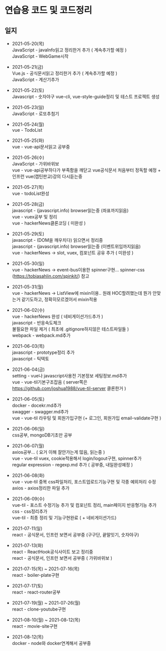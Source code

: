 # 연습용 코드 및 코드정리

## 일지
+ 2021-05-20(목)		
JavaScript - javaInfo읽고 정리한거 추가 ( 계속추가할 예정 )		
JavaScript - WebGame시작

+ 2021-05-21(금)		
Vue.js - 공식문서읽고 정리한거 추가 ( 계속추가할 예정 )		
JavaScript - 계산기추가

+ 2021-05-22(토)		
Javascript - 숫자야구
vue-cli, vue-style-guide정리 및 테스트 프로젝트 생성

+ 2021-05-23(일)		
JavaScript - 로또추첨기

+ 2021-05-24(월)    	
vue - TodoList

+ 2021-05-25(화)    	
vue - vue-api문서읽고 공부중

+ 2021-05-26(수)    	
JavaScript - 가위바위보		
vue - vue-api공부하다가 부족함을 깨닫고 vue공식문서 처음부터 정독할 예정 + 인프런 vue(캡틴판교)강의 다시듣는중

+ 2021-05-27(목)    	
vue - todoList완성		

+ 2021-05-28(금)		
javascript - (javascript.info) browser읽는중 (좌표까지읽음)		
vue - vuex공부 및 정리					
vue - hackerNews클론코딩 ( 미완성 )		

+ 2021-05-29(토)    
javascript - (DOM을 깨우치다) 읽으면서 정리중		
javascript - (javascript.info) browser읽는중 (이벤트위임까지읽음)		
vue - hackerNews -> slot, vuex, 컴포넌트 공유 추가 ( 미완성 )		

+ 2021-05-30(일)    
vue - hackerNews -> event-bus이용한 spinner구현... spinner-css (https://tobiasahlin.com/spinkit/) 참고

+ 2021-05-31(월)    
vue - hackerNews -> ListView에 mixin이용.. 원래 HOC할려했는데 뭔가 안맞는거 같기도하고, 정확히모르겠어서 mixin적용

+ 2021-06-02(수)    
vue - hackerNews 완성 ( 네비게이션가드추가 )		
javascript - 반응속도체크		
불필요한 파일 제거 ( 최초에 .gitignore하지않은 테스트파일들 )		
webpack - webpack.md추가		

+ 2021-06-03(목)    
javascript - prototype정리 추가		
javascript - 틱텍토		

+ 2021-06-04(금)    
setting - vue나 javascript사용전 기본정보 세팅정보.md추가		
vue - vue-til기본구조잡음 ( server쪽은 https://github.com/joshua1988/vue-til-server 클론한거 )		

+ 2021-06-05(토)    
docker - docekr.md추가		
swagger - swagger.md추가		
vue - vue-til 라우팅 및 회원가입구현 (+ 로그인, 회원가입 email-validate구현 )		

+ 2021-06-06(일)    
css공부, mongoDB기초만 공부

+ 2021-06-07(월)    
axios공부... ( 요거 이해 잘안가는게 많음, 읽는중 )		
vue - vue-til vuex, cookie적용해서 login/logout구현, spinner추가		
regular expression - regexp.md 추가 ( 공부중, 내일완성예정 )		

+ 2021-06-08(화)    		
vue - vue-til 중복 css파일처리, 포스트업로드기능구현 및 각종 예외처리 수정		
axios - axios정리한 파일 추가		

+ 2021-06-09(수)    		
vue-til - 포스트 수정기능 추가 및 컴포넌트 정리, main페이지 반응형기능 추가		
css - css정리추가		
vue-til - 최종 정리 및 기능구현완료 ( + 네비게이션가드)		

+ 2021-07-11(일)    	
react - 공식문서, 인프런 보면서 공부중 (구구단, 끝말잇기, 숫자야구)		

+ 2021-07-13(화)		
react - ReactHook공식사이트 보고 정리중		
react - 공식문서, 인프런 보면서 공부중 ( 가위바위보 )		

+ 2021-07-15(목) ~ 2021-07-16(목)		
react - boiler-plate구현		

+ 2021-07-17(토)		
react - react-router공부			

+ 2021-07-19(월) ~ 2021-07-26(월)		
react - clone-youtube구현 		

+ 2021-08-10(월) ~ 2021-08-12(목)		
react - movie-site구현

+ 2021-08-12(목)		
docker - node와 docker연계해서 공부중